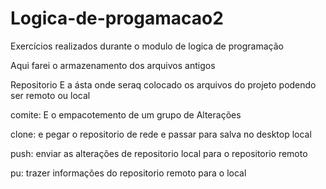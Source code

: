 # Logica-de-progamacao2
Exercícios realizados durante o modulo de logica de programação 


Aqui farei o armazenamento dos arquivos antigos

Repositorio E a ásta onde seraq colocado os arquivos do projeto podendo ser remoto ou local  

comite: E o empacotemento de um grupo de Alterações
 
clone: e pegar o repositorio de rede e passar para salva no desktop local

push: enviar as alterações de repositorio local para o repositorio remoto

pu: trazer informações do repositorio remoto para o local 
